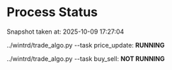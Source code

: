 # Process Status

Snapshot taken at: 2025-10-09 17:27:04

../wintrd/trade_algo.py --task price_update: **RUNNING**

../wintrd/trade_algo.py --task buy_sell: **NOT RUNNING**

